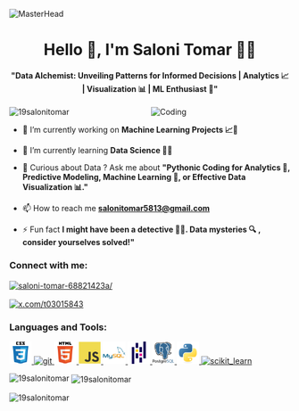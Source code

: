 ![MasterHead](https://media.licdn.com/dms/image/C4D12AQESj72-s5gEKg/article-cover_image-shrink_720_1280/0/1626753867110?e=2147483647&v=beta&t=JOALVxWjySgR37iCdRMhNGmpCyYYDXlPdWk212JXdII)
<h1 align="center">Hello 👋, I'm Saloni Tomar 🕵️‍♂️</h1>
<h4 align="center">"Data Alchemist: Unveiling Patterns for Informed Decisions | Analytics 📈 | Visualization 📊 | ML Enthusiast 🤖"</h4>
<img align="right" alt="Coding" width="250" src="https://user-images.githubusercontent.com/74038190/236119160-976a0405-caa7-470c-9356-16d43402ea0a.gif">

<p align="left"> <img src="https://komarev.com/ghpvc/?username=19salonitomar&label=Profile%20views&color=0e75b6&style=flat" alt="19salonitomar" /> </p>

- 🔭 I’m currently working on **Machine Learning Projects 📈📝**

- 🌱 I’m currently learning **Data Science 🧠📝**

- 💬  Curious about Data ? Ask me about **"Pythonic Coding for Analytics 🐍, Predictive Modeling, Machine Learning 🤖, or Effective Data Visualization 📊."**

- 📫 How to reach me **salonitomar5813@gmail.com**

- ⚡ Fun fact **I might have been a detective 🕵️‍♂️. Data mysteries 🔍 , consider yourselves solved!"**

<h3 align="left">Connect with me:</h3>
<p align="left">
<a href="https://linkedin.com/in/saloni-tomar-68821423a/" target="blank"><img align="center" src="https://raw.githubusercontent.com/rahuldkjain/github-profile-readme-generator/master/src/images/icons/Social/linked-in-alt.svg" alt="saloni-tomar-68821423a/" height="30" width="40" /></a>

<a href="https://twitter.com/in/x.com/t03015843" target="blank"><img align="center" src="https://raw.githubusercontent.com/rahuldkjain/github-profile-readme-
generator/master/src/images/icons/Social/twitter-in-alt.svg" alt="x.com/t03015843" height="30" width="40" />
</a>
</p>

<h3 align="left">Languages and Tools:</h3>
<p align="left"> <a href="https://www.w3schools.com/css/" target="_blank" rel="noreferrer"> <img src="https://raw.githubusercontent.com/devicons/devicon/master/icons/css3/css3-original-wordmark.svg" alt="css3" width="40" height="40"/> </a> <a href="https://git-scm.com/" target="_blank" rel="noreferrer"> <img src="https://www.vectorlogo.zone/logos/git-scm/git-scm-icon.svg" alt="git" width="40" height="40"/> </a> <a href="https://www.w3.org/html/" target="_blank" rel="noreferrer"> <img src="https://raw.githubusercontent.com/devicons/devicon/master/icons/html5/html5-original-wordmark.svg" alt="html5" width="40" height="40"/> </a> <a href="https://developer.mozilla.org/en-US/docs/Web/JavaScript" target="_blank" rel="noreferrer"> <img src="https://raw.githubusercontent.com/devicons/devicon/master/icons/javascript/javascript-original.svg" alt="javascript" width="40" height="40"/> </a> <a href="https://www.mysql.com/" target="_blank" rel="noreferrer"> <img src="https://raw.githubusercontent.com/devicons/devicon/master/icons/mysql/mysql-original-wordmark.svg" alt="mysql" width="40" height="40"/> </a> <a href="https://pandas.pydata.org/" target="_blank" rel="noreferrer"> <img src="https://raw.githubusercontent.com/devicons/devicon/2ae2a900d2f041da66e950e4d48052658d850630/icons/pandas/pandas-original.svg" alt="pandas" width="40" height="40"/> </a> <a href="https://www.postgresql.org" target="_blank" rel="noreferrer"> <img src="https://raw.githubusercontent.com/devicons/devicon/master/icons/postgresql/postgresql-original-wordmark.svg" alt="postgresql" width="40" height="40"/> </a> <a href="https://www.python.org" target="_blank" rel="noreferrer"> <img src="https://raw.githubusercontent.com/devicons/devicon/master/icons/python/python-original.svg" alt="python" width="40" height="40"/> </a> <a href="https://scikit-learn.org/" target="_blank" rel="noreferrer"> <img src="https://upload.wikimedia.org/wikipedia/commons/0/05/Scikit_learn_logo_small.svg" alt="scikit_learn" width="40" height="40"/> </a> </p>

<p><img align="left" src="https://github-readme-stats.vercel.app/api/top-langs?username=19salonitomar&show_icons=true&locale=en&layout=compact" alt="19salonitomar" /></p>

<p>&nbsp;<img align="center" src="https://github-readme-stats.vercel.app/api?username=19salonitomar&show_icons=true&locale=en" alt="19salonitomar" /></p>

<p><img align="center" src="https://github-readme-streak-stats.herokuapp.com/?user=19salonitomar&" alt="19salonitomar" /></p>
